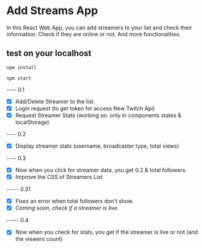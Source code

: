 # Add Streams App

In this React Web App, you can add streamers to your list and check their information.
Check if they are online or not. And more functionalities.

## test on your localhost

`npm install`

`npm start`

---- 0.1

* [x] Add/Delete Streamer to the list.
* [x] Login request (to get token for access New Twitch Api)
* [x] Request Streamer Stats (working on. only in components states & localStorage)

---- 0.2

* [x] Display streamer stats (username, broadcaster type, total views)

---- 0.3

* [x] Now when you click for streamer data, you get 0.2 & total followers.
* [x] Improve the CSS of Streamers List

----- 0.31

* [x] Fixes an error when total followers don't show.
* [x] _Coming soon, check if a streamer is live._

----- 0.4

* [x] Now when you check for stats, you get if the streamer is live or not (and the viewers count)
